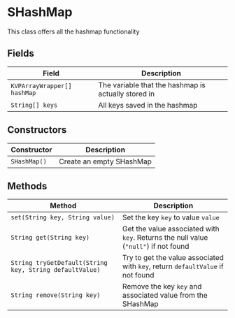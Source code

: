 # SHashMap
This class offers all the hashmap functionality

## Fields
| Field                                                  | Description                                         |
| ------------------------------------------------------ | --------------------------------------------------- |
| <!-- minrdocs:internal --> `KVPArrayWrapper[] hashMap` | The variable that the hashmap is actually stored in |
| `String[] keys`                                        | All keys saved in the hashmap                       |

## Constructors
| Constructor  | Description              |
| ------------ | ------------------------ |
| `SHashMap()` | Create an empty SHashMap |

## Methods
| Method                                                  | Description                                                                         |
| ------------------------------------------------------- | ----------------------------------------------------------------------------------- |
| `set(String key, String value)`                         | Set the key `key` to value `value`                                                  |
| `String get(String key)`                                | Get the value associated with `key`. Returns the null value (`"null"`) if not found |
| `String tryGetDefault(String key, String defaultValue)` | Try to get the value associated with `key`, return `defaultValue` if not found      |
| `String remove(String key)`                             | Remove the key `key` and associated value from the SHashMap                         |